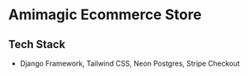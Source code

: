 # Amimagic Ecommerce Store

## Tech Stack
  -  Django Framework, Tailwind CSS, Neon Postgres, Stripe Checkout 
